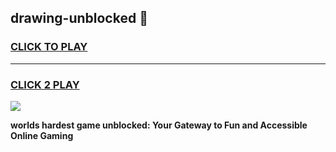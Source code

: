 
## drawing-unblocked 👋
<h3>
<a href="https://premium.freeplayer.one?title=drawing-unblocked&ref=14F">CLICK TO PLAY</a></h3>
<hr>

<h3>
<a href="https://premium.freeplayer.one?title=drawing-unblocked&ref=14F">CLICK 2 PLAY</a>
  
</h3>

<a href="https://premium.freeplayer.one?title=drawing-unblocked&ref=12F/"><img src="https://clearcache.store/games.png"></a>


**worlds hardest game unblocked: Your Gateway to Fun and Accessible Online Gaming**
